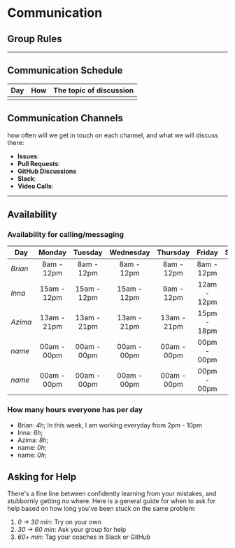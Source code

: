 # Communication

## Group Rules

<!-- any general rules you'd like to set for your group? -->

---

## Communication Schedule

| Day | How | The topic of discussion |
| --- | :-: | ----------------------- |
|     |     |                         |

## Communication Channels

how often will we get in touch on each channel, and what we will discuss there:

- **Issues**:
- **Pull Requests**:
- **GitHub Discussions**
- **Slack**:
- **Video Calls**:

---

## Availability

### Availability for calling/messaging

| Day     |   Monday    |   Tuesday   |  Wednesday  |  Thursday  |   Friday    |  Saturday  |   Sunday   |
| ------- | :---------: | :---------: | :---------: | :--------: | :---------: | :--------: | :--------: |
| _Brian_ | 8am - 12pm  | 8am - 12pm  | 8am - 12pm  | 8am - 12pm | 8am - 12pm  | 8am - 12pm | 8am - 12pm |
| _Inna_  | 15am - 12pm | 15am - 12pm | 15am - 12pm | 9am - 12pm | 12am - 12pm | 9am - 12pm |  --------  |
| _Azima_ | 13am - 21pm | 13am - 21pm | 13am - 21pm | 13am - 21pm| 15pm - 18pm | 10am - 14pm|  --------  |
| _name_  | 00am - 00pm | 00am - 00pm | 00am - 00pm | 00am - 00pm| 00pm - 00pm | 00am - 00pm|  --------  |
| _name_  | 00am - 00pm | 00am - 00pm | 00am - 00pm | 00am - 00pm| 00pm - 00pm | 00am - 00pm|  --------  |

### How many hours everyone has per day

- Brian: _4h_; In this week, I am working everyday from 2pm - 10pm
- Inna: _6h_;
- Azima: _8h_;
- name: _0h_;
- name: _0h_;

## Asking for Help

There's a fine line between confidently learning from your mistakes, and
stubbornly getting no where. Here is a general guide for when to ask for help
based on how long you've been stuck on the same problem:

1. _0 -> 30 min_: Try on your own
2. _30 -> 60 min_: Ask your group for help
3. _60+ min_: Tag your coaches in Slack or GitHub
